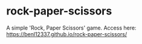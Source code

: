 # rock-paper-scissors

A simple 'Rock, Paper Scissors' game. Access here: https://benl12337.github.io/rock-paper-scissors/
